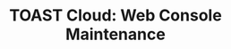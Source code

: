 ---
layout: post
time: "Nov 2018 ~ <span style='color:Tomato;'>Now</span>"
title: "TOAST Cloud: Web Console Maintenance"
title_ko: "토스트 클라우드 웹 콘솔 유지보수"
skills: [JavaScript, Java]
description: ""
image: ""
company: "NHN"
categories: [project]
---